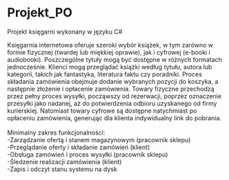 # Projekt_PO
Projekt księgarni wykonany w języku C#

Księgarnia internetowa oferuje szeroki wybór książek, w tym zarówno w formie fizycznej (twardej lub miękkiej oprawie), jak i cyfrowej (e-booki i audiobooki). Poszczególne tytuły mogą być dostępne w różnych formatach jednocześnie. Klienci mogą przeglądać książki według tytułu, autora lub kategorii, takich jak fantastyka, literatura faktu czy poradniki. Proces składania zamówienia obejmuje dodanie wybranych pozycji do koszyka, a następnie złożenie i opłacenie zamówienia. Towary fizyczne przechodzą przez pełny proces wysyłki, począwszy od rezerwacji, poprzez oznaczenie przesyłki jako nadanej, aż do potwierdzenia odbioru uzyskanego od firmy kurierskiej. Natomiast towary cyfrowe są dostępne natychmiast po opłaceniu zamówienia, generując dla klienta indywidualny link do pobrania.<br><br>
Minimalny zakres funkcjonalności:<br>
    -Zarządzanie ofertą i stanem magazynowym (pracownik sklepu)<br>
    -Przeglądanie oferty i składanie zamówień (klient)<br>
    -Obsługa zamówień i proces wysyłki (pracownik sklepu)<br>
    -Śledzenie realizacji zamówienia (klient)<br>
    -Zapis i odczyt stanu systemu na dysk
